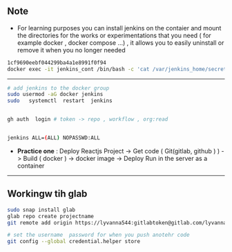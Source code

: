 ## Note 



* For learning purposes you can install jenkins on the contaier and mount the directories for the works or experimentations that you need ( for example docker , docker compose ...) , it allows you to easily uninstall or remove it when  you no longer needed 

```bash 
1cf9690eebf044299ba4a1e8991f0f94
docker exec -it jenkins_cont /bin/bash -c 'cat /var/jenkins_home/secrets/initialAdminPassword'
```



*** 
```bash 
# add jenkins to the docker group 
sudo usermod -aG docker jenkins
sudo   systemctl  restart  jenkins


gh auth  login # token -> repo , workflow , org:read


jenkins ALL=(ALL) NOPASSWD:ALL
```

* **Practice one** : Deploy Reactjs Project 
-> Get code ( Git(gitlab, github ) )
-> Build ( docker ) -> docker image 
-> Deploy Run in the server as a container 



***
## Workingw tih glab 

```bash 
sudo snap install glab  
glab repo create projectname 
git remote add origin https://lyvanna544:gitlabtoken@gitlab.com/lyvanna544/reactjs-devop8-template.git

# set the username  password for when you push anotehr code 
git config --global credential.helper store
```